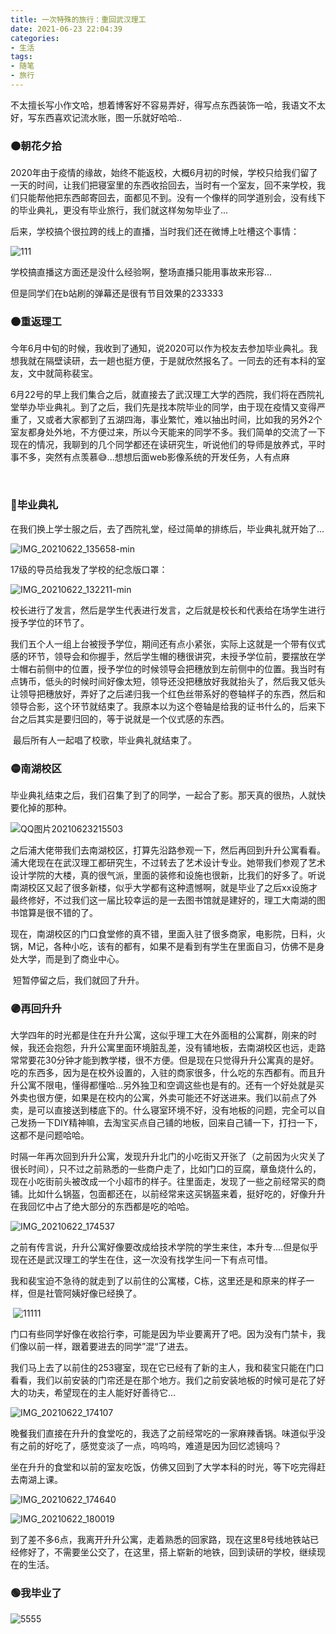 ```yaml
---
title: 一次特殊的旅行：重回武汉理工
date: 2021-06-23 22:04:39
categories:
- 生活
tags:
- 随笔
- 旅行
---
```



不太擅长写小作文哈，想着博客好不容易弄好，得写点东西装饰一哈，我语文不太好，写东西喜欢记流水账，图一乐就好哈哈..

### 🟠朝花夕拾

​    2020年由于疫情的缘故，始终不能返校，大概6月初的时候，学校只给我们留了一天的时间，让我们把寝室里的东西收拾回去，当时有一个室友，回不来学校，我们只能帮他把东西邮寄回去，面都见不到。没有一个像样的同学道别会，没有线下的毕业典礼，更没有毕业旅行，我们就这样匆匆毕业了...
<!-- more -->

​    后来，学校搞个很拉跨的线上的直播，当时我们还在微博上吐槽这个事情：

![111](23-一次特殊的旅行：重回武汉理工/111.png)

学校搞直播这方面还是没什么经验啊，整场直播只能用事故来形容...

但是同学们在b站刷的弹幕还是很有节目效果的233333



### 🟤重返理工

​    今年6月中旬的时候，我收到了通知，说2020可以作为校友去参加毕业典礼。我想我就在隔壁读研，去一趟也挺方便，于是就欣然报名了。一同去的还有本科的室友，文中就简称裴宝。

​    6月22号的早上我们集合之后，就直接去了武汉理工大学的西院，我们将在西院礼堂举办毕业典礼。到了之后，我们先是找本院毕业的同学，由于现在疫情又变得严重了，又或者大家都到了五湖四海，事业繁忙，难以抽出时间，比如我的另外2个室友都身处外地，不方便过来，所以今天能来的同学不多。我们简单的交流了一下现在的情况，我聊到的几个同学都还在读研究生，听说他们的导师是放养式，平时事不多，突然有点羡慕😅...想想后面web影像系统的开发任务，人有点麻

​    

### 🔵毕业典礼

​    在我们换上学士服之后，去了西院礼堂，经过简单的排练后，毕业典礼就开始了...

![IMG_20210622_135658-min](23-一次特殊的旅行：重回武汉理工/IMG_20210622_135658-min.jpg)

17级的导员给我发了学校的纪念版口罩：

![IMG_20210622_132211-min](23-一次特殊的旅行：重回武汉理工/IMG_20210622_132211-min.jpg)

校长进行了发言，然后是学生代表进行发言，之后就是校长和代表给在场学生进行授予学位的环节了。

​	我们五个人一组上台被授予学位，期间还有点小紧张，实际上这就是一个带有仪式感的环节，领导会和你握手，然后学生帽的穗很讲究，未授予学位前，要摆放在学士帽右前侧中的位置，授予学位的时候领导会把穗放到左前侧中的位置。我当时有点铸币，低头的时候时间好像太短，领导还没把穗放好我就抬头了，然后我又低头让领导把穗放好，弄好了之后递归我一个红色丝带系好的卷轴样子的东西，然后和领导合影，这个环节就结束了。我原本以为这个卷轴是给我的证书什么的，后来下台之后其实是要归回的，等于说就是一个仪式感的东西。

​	最后所有人一起唱了校歌，毕业典礼就结束了。



### 🟡南湖校区

​    毕业典礼结束之后，我们召集了到了的同学，一起合了影。那天真的很热，人就快要化掉的那种。

![QQ图片20210623215503](23-一次特殊的旅行：重回武汉理工/QQ图片20210623215503.jpg)

​	之后浦大佬带我们去南湖校区，打算先沿路参观一下，然后再回到升升公寓看看。浦大佬现在在武汉理工都研究生，不过转去了艺术设计专业。她带我们参观了艺术设计学院的大楼，真的很气派，里面的装修和设施也很新，比我们的好多了。听说南湖校区又起了很多新楼，似乎大学都有这种遗憾啊，就是毕业了之后xx设施才最终修好，不过我们这一届比较幸运的是一去图书馆就是建好的，理工大南湖的图书馆算是很不错的了。

​    现在，南湖校区的门口食堂修的真不错，里面入驻了很多商家，电影院，日料，火锅，M记，各种小吃，该有的都有，如果不是看到有学生在里面自习，仿佛不是身处大学，而是到了商业中心。

​	短暂停留之后，我们就回了升升。



### 🟣再回升升

​	大学四年的时光都是住在升升公寓，这似乎理工大在外面租的公寓群，刚来的时候，我还会抱怨，升升公寓里面环境脏乱差，没有铺地板，去南湖校区也远，走路常常要花30分钟才能到教学楼，很不方便。但是现在只觉得升升公寓真的是好。吃的东西多，因为是在校外设置的，入驻的商家很多，什么吃的东西都有。而且升升公寓不限电，懂得都懂哈...另外独卫和空调这些也是有的。还有一个好处就是买外卖也很方便，如果是在校内的公寓，外卖可能还不好送进来。我们以前点了外卖，是可以直接送到楼底下的。什么寝室环境不好，没有地板的问题，完全可以自己发扬一下DIY精神嘛，去淘宝买点自己铺的地板，回来自己铺一下，打扫一下，这都不是问题哈哈。

​	时隔一年再次回到升升公寓，发现升升北门的小吃街又开张了（之前因为火灾关了很长时间），只不过之前熟悉的一些商户走了，比如门口的豆腐，章鱼烧什么的，现在小吃街前头被改成一个小超市的样子。往里面走，发现了一些之前经常买的商铺。比如什么锅盔，包面都还在，以前经常来这买锅盔来着，挺好吃的，好像升升在我回忆中占了绝大部分的东西都是吃的哈哈。

![IMG_20210622_174537](23-一次特殊的旅行：重回武汉理工/IMG_20210622_174537.jpg)

​	之前有传言说，升升公寓好像要改成给技术学院的学生来住，本升专....但是似乎现在还是武汉理工的学生在住，这一次没有找学生问一下有点可惜。

​	我和裴宝迫不急待的就走到了以前住的公寓楼，C栋，这里还是和原来的样子一样，但是社管阿姨好像已经换了。

​	![11111](23-一次特殊的旅行：重回武汉理工/11111.png)

​	门口有些同学好像在收拾行李，可能是因为毕业要离开了吧。因为没有门禁卡，我们像以前一样，跟着要进去的同学”混“了进去。

​	我们马上去了以前住的253寝室，现在它已经有了新的主人，我和裴宝只能在门口看看，我们以前安装的门帘还是在那个地方。我们之前安装地板的时候可是花了好大的功夫，希望现在的主人能好好善待它...

![IMG_20210622_174107](23-一次特殊的旅行：重回武汉理工/IMG_20210622_174107.jpg)

​	晚餐我们直接在升升的食堂吃的，我选了之前经常吃的一家麻辣香锅。味道似乎没有之前的好吃了，感觉变淡了一点，呜呜呜，难道是因为回忆滤镜吗？

​	坐在升升的食堂和以前的室友吃饭，仿佛又回到了大学本科的时光，等下吃完得赶去南湖上课。

![IMG_20210622_174640](23-一次特殊的旅行：重回武汉理工/IMG_20210622_174640.jpg)

![IMG_20210622_180019](23-一次特殊的旅行：重回武汉理工/IMG_20210622_180019.jpg)

​	到了差不多6点，我离开升升公寓，走着熟悉的回家路，现在这里8号线地铁站已经修好了，不需要坐公交了，在这里，搭上崭新的地铁，回到读研的学校，继续现在的生活。



### 🟢我毕业了

![5555](23-一次特殊的旅行：重回武汉理工/5555.png)
